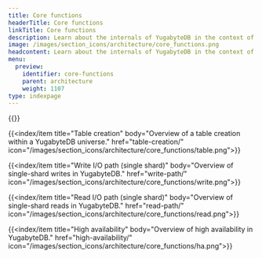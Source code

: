 ```yaml
---
title: Core functions
headerTitle: Core functions
linkTitle: Core functions
description: Learn about the internals of YugabyteDB in the context of the core database functions.
image: /images/section_icons/architecture/core_functions.png
headcontent: Learn about the internals of YugabyteDB in the context of the core database functions.
menu:
  preview:
    identifier: core-functions
    parent: architecture
    weight: 1107
type: indexpage
---
```

<div class="row">
  {{<index/item
    title="Universe creation"
    body="Overview of YugabyteDB universe creation."
    href="universe-creation/"
    icon="/images/section_icons/architecture/core_functions/universe.png">}}

  {{<index/item
    title="Table creation"
    body="Overview of a table creation within a YugabyteDB universe."
    href="table-creation/"
    icon="/images/section_icons/architecture/core_functions/table.png">}}

  {{<index/item
    title="Write I/O path (single shard)"
    body="Overview of single-shard writes in YugabyteDB."
    href="write-path/"
    icon="/images/section_icons/architecture/core_functions/write.png">}}

  {{<index/item
    title="Read I/O path (single shard)"
    body="Overview of single-shard reads in YugabyteDB."
    href="read-path/"
    icon="/images/section_icons/architecture/core_functions/read.png">}}

  {{<index/item
    title="High availability"
    body="Overview of  high availability in YugabyteDB."
    href="high-availability/"
    icon="/images/section_icons/architecture/core_functions/ha.png">}}
</div>
